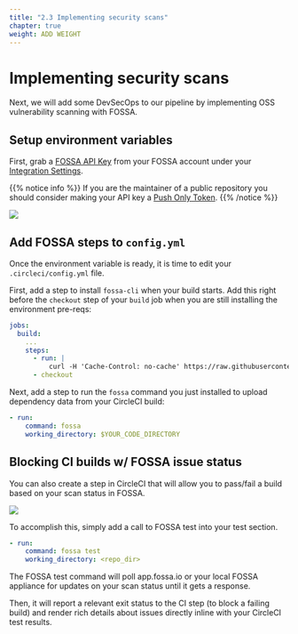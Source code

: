 ```yaml
---
title: "2.3 Implementing security scans"
chapter: true
weight: ADD WEIGHT
---
```


# Implementing security scans

Next, we will add some DevSecOps to our pipeline by implementing OSS vulnerability scanning with FOSSA. 

## Setup environment variables

First, grab a [FOSSA API Key](https://docs.fossa.com/docs/api-reference) from your FOSSA account under your [Integration Settings](https://app.fossa.io/account/settings/integrations/api_tokens).

{{% notice info %}}
If you are the maintainer of a public repository you should consider making your API key a [Push Only Token](https://docs.fossa.com/docs/api-reference#section-push-only-api-token).
{{% /notice %}}

![](https://files.readme.io/7b30baf-Screen_Shot_2018-03-30_at_11.50.46_AM.png)

## Add FOSSA steps to `config.yml`

Once the environment variable is ready, it is time to edit your `.circleci/config.yml` file.

First, add a step to install `fossa-cli` when your build starts. Add this  right before the `checkout` step of your `build` job when you are still installing the environment pre-reqs:

```YAML
jobs:
  build:
    ...
    steps: 
      - run: |
          curl -H 'Cache-Control: no-cache' https://raw.githubusercontent.com/fossas/fossa-cli/master/install.sh | bash
      - checkout
```
Next, add a step to run the `fossa` command you just installed to upload dependency data from your CircleCI build:

```YAML
- run:
    command: fossa
    working_directory: $YOUR_CODE_DIRECTORY
```

## Blocking CI builds w/ FOSSA issue status

You can also create a step in CircleCI that will allow you to pass/fail a build based on your scan status in FOSSA.

![](https://files.readme.io/07e7362-Screen_Shot_2018-03-30_at_12.02.25_PM.png)

To accomplish this, simply add a call to FOSSA test into your test section.

```YAML
- run:
    command: fossa test
    working_directory: <repo_dir>
```
The FOSSA test command will poll app.fossa.io or your local FOSSA appliance for updates on your scan status until it gets a response. 

Then, it will report a relevant exit status to the CI step (to block a failing build) and render rich details about issues directly inline with your CircleCI test results.